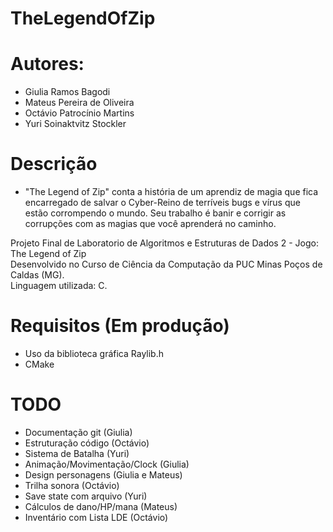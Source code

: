 # TheLegendOfZip

# Autores:
- Giulia Ramos Bagodi  
- Mateus Pereira de Oliveira  
- Octávio Patrocínio Martins  
- Yuri Soinaktvitz Stockler  

# Descrição
- "The Legend of Zip" conta a história de um aprendiz de magia que fica encarregado de salvar o Cyber-Reino de terríveis bugs e vírus que estão corrompendo o mundo. Seu trabalho é banir e corrigir as corrupções com as magias que você aprenderá no caminho.  

Projeto Final de  Laboratorio de Algoritmos e Estruturas de Dados 2 - Jogo: The Legend of Zip  
Desenvolvido no Curso de Ciência da Computação da PUC Minas Poços de Caldas (MG).  
Linguagem utilizada: C.  

# Requisitos (Em produção)
- Uso da biblioteca gráfica Raylib.h
- CMake

# TODO
- Documentação git (Giulia)
- Estruturação código (Octávio)
- Sistema de Batalha (Yuri)
- Animação/Movimentação/Clock (Giulia)
- Design personagens (Giulia e Mateus)
- Trilha sonora (Octávio)
- Save state com arquivo (Yuri)
- Cálculos de dano/HP/mana (Mateus)
- Inventário com Lista LDE (Octávio)
